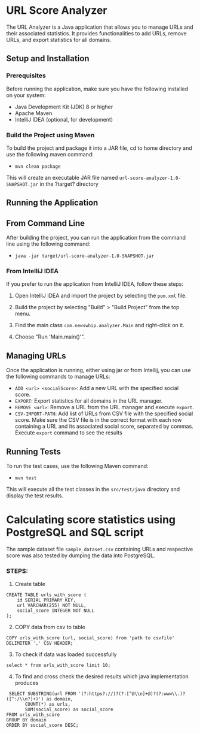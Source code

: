 # URL Score Analyzer
The URL Analyzer is a Java application that allows you to manage URLs and their associated statistics. It provides functionalities to add URLs, remove URLs, and export statistics for all domains.

## Setup and Installation

### Prerequisites

Before running the application, make sure you have the following installed on your system:

- Java Development Kit (JDK) 8 or higher
- Apache Maven
- IntelliJ IDEA (optional, for development)

### Build the Project using Maven

To build the project and package it into a JAR file, cd to home directory and use the following maven command:
- `mvn clean package`

This will create an executable JAR file named `url-score-analyzer-1.0-SNAPSHOT.jar` in the ?target? directory

## Running the Application

## From Command Line

After building the project, you can run the application from the command line using the following command:
- `java -jar target/url-score-analyzer-1.0-SNAPSHOT.jar`

### From IntelliJ IDEA

If you prefer to run the application from IntelliJ IDEA, follow these steps:

1. Open IntelliJ IDEA and import the project by selecting the `pom.xml` file.

1. Build the project by selecting "Build" > "Build Project" from the top menu.

1. Find the main class `com.newswhip.analyzer.Main` and right-click on it.

1. Choose "Run 'Main.main()'".

## Managing URLs

Once the application is running, either using jar or from Intellij, you can use the following commands to manage URLs:

- `ADD <url> <socialScore>`: Add a new URL with the specified social score.
- `EXPORT`: Export statistics for all domains in the URL manager.
- `REMOVE <url>`: Remove a URL from the URL manager and execute `export`.
- `CSV-IMPORT-PATH`:  Add list of URLs from CSV file with the specified social score. Make sure the CSV file is in the correct format with each row containing a URL and its associated social score, separated by commas. Execute `export` command to see the results

## Running Tests

To run the test cases, use the following Maven command:
- `mvn test`

This will execute all the test classes in the `src/test/java` directory and display the test results.

# Calculating score statistics using PostgreSQL and SQL script
The sample dataset file `sample_dataset.csv` containing URLs and respective score was also tested by dumping the data into PostgreSQL.

### STEPS:
1. Create table
```
CREATE TABLE urls_with_score (
    id SERIAL PRIMARY KEY,
    url VARCHAR(255) NOT NULL,
    social_score INTEGER NOT NULL
);
```
2. COPY data from csv to table
```
COPY urls_with_score (url, social_score) from 'path to csvfile' DELIMITER ',' CSV HEADER;
```
3. To check if data was loaded successfully
```
select * from urls_with_score limit 10;
```
4. To find  and cross check the desired results which java implementation produces
```
 SELECT SUBSTRING(url FROM '(?:https?://)?(?:[^@\\n]+@)?(?:www\\.)?([^:/\\n?]+)') as domain,
       COUNT(*) as urls,
       SUM(social_score) as social_score
FROM urls_with_score
GROUP BY domain
ORDER BY social_score DESC;
```